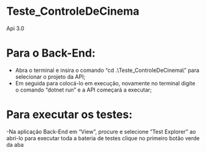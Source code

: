 # Teste_ControleDeCinema
Api 3.0

# Para o Back-End: 
- Abra o terminal e insira o comando “cd .\Teste_ControleDeCinema\” para selecionar o projeto da API;
- Em seguida para colocá-lo em execução, novamente no terminal digite o comando “dotnet run” e a API começará a executar;

# Para executar os testes:
-Na aplicação Back-End  em “View”, procure e selecione “Test Explorer” ao abri-lo para executar toda a bateria de testes clique no primeiro botão verde da aba  
